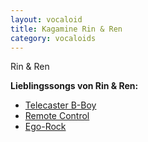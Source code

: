 ```yaml
---
layout: vocaloid
title: Kagamine Rin & Ren
category: vocaloids
---
```


Rin & Ren

<div>
    <b>Lieblingssongs von Rin & Ren:</b>
    <ul>
        <li><a href="https://youtu.be/i-DZukWFR64?si=61XeBGeD9psbfjJZ">Telecaster B-Boy</a></li>
        <li><a href="https://youtu.be/1st0XSY0VKQ?si=wnrWYmb72lGljmWT">Remote Control</a></li>
        <li><a href="https://youtu.be/zi7-jk4LdX0?si=ZDyq-pm4pjF-bd9P">Ego-Rock</a></li>
    </ul>
</div>